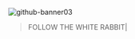 ![github-banner03](https://user-images.githubusercontent.com/77643882/195583166-f130aa85-562f-4861-ad71-3b36ab93dd0f.png)


> FOLLOW THE WHITE RABBIT|
